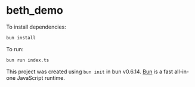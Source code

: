 # beth_demo

To install dependencies:

```bash
bun install
```

To run:

```bash
bun run index.ts
```

This project was created using `bun init` in bun v0.6.14. [Bun](https://bun.sh) is a fast all-in-one JavaScript runtime.
